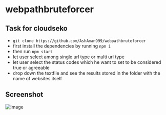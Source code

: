 # webpathbruteforcer
## Task for cloudseko
- `git clone https://github.com/AshAman999/webpathbruteforcer`
- first install the dependencies by running `npm i`
- then run `npm start`
- let user select among single url type or multi url type
- let user select the status codes which he want to set to be considered true or agreeable
- drop down the textfile and see the results stored in the folder with the name of websites itself

## Screenshot
![image](https://user-images.githubusercontent.com/57723319/161379044-78629974-cc87-46aa-8090-fc0c85145e30.png)
